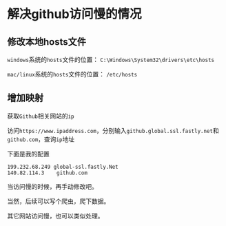 # 解决github访问慢的情况

## 修改本地hosts文件

`windows`系统的`hosts`文件的位置：
`C:\Windows\System32\drivers\etc\hosts`

`mac/linux`系统的`hosts`文件的位置：
`/etc/hosts`


## 增加映射

获取`Github`相关网站的`ip`

访问`https://www.ipaddress.com`，分别输入`github.global.ssl.fastly.net`和`github.com`，查询`ip`地址

下面是我的配置

```
199.232.68.249 global-ssl.fastly.Net
140.82.114.3    github.com
```

当访问慢的时候，再手动修改吧。

当然，后续可以写个爬虫，爬下数据。

其它网站访问慢，也可以类似处理。